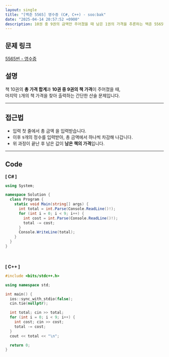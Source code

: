 ```yaml
---
layout: single
title: "[백준 5565] 영수증 (C#, C++) - soo:bak"
date: "2025-04-14 20:57:52 +0900"
description: 10권 중 9권의 금액만 주어졌을 때 남은 1권의 가격을 추론하는 백준 5565번 영수증 문제의 C# 및 C++ 풀이와 해설
---
```


## 문제 링크
[5565번 - 영수증](https://www.acmicpc.net/problem/5565)

## 설명
책 10권의 **총 가격 합계**과 **10권 중 9권의 책 가격**이 주어졌을 때,  <br>
마지막 `1`개의 책 가격을 찾아 출력하는 간단한 산술 문제입니다.

---

## 접근법
- 입력 첫 줄에서 총 금액 을 입력받습니다.
- 이후 `9`개의 정수를 입력받아, 총 금액에서 하나씩 차감해 나갑니다.
- 위 과정이 끝난 후 남은 값이 **남은 책의 가격**입니다.

---

## Code
<b>[ C# ] </b>
<br>

```csharp
using System;

namespace Solution {
  class Program {
    static void Main(string[] args) {
      int total = int.Parse(Console.ReadLine()!);
      for (int i = 0; i < 9; i++) {
        int cost = int.Parse(Console.ReadLine()!);
        total -= cost;
      }
      Console.WriteLine(total);
    }
  }
}
```

<br><br>
<b>[ C++ ] </b>
<br>

```cpp
#include <bits/stdc++.h>

using namespace std;

int main() {
  ios::sync_with_stdio(false);
  cin.tie(nullptr);

  int total; cin >> total;
  for (int i = 0; i < 9; i++) {
    int cost; cin >> cost;
    total -= cost;
  }
  cout << total << "\n";

  return 0;
}
```
